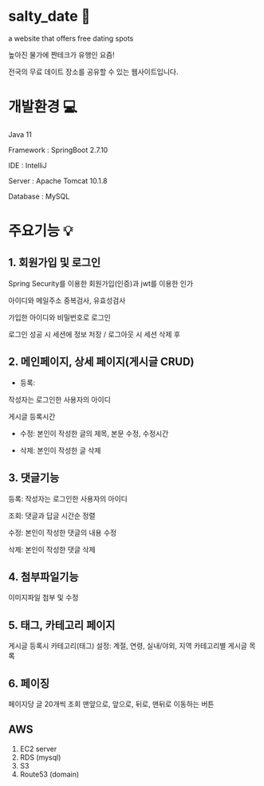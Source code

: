
# salty_date 🐰
a website that offers free dating spots

높아진 물가에 짠테크가 유행인 요즘! 

전국의 무료 데이트 장소를 공유할 수 있는 웹사이트입니다.

# 개발환경 💻

Java 11

Framework : SpringBoot 2.7.10

IDE : IntelliJ

Server : Apache Tomcat 10.1.8

Database : MySQL


# 주요기능 💡

## 1. 회원가입 및 로그인

Spring Security를 이용한 회원가입(인증)과 jwt를 이용한 인가

아이디와 메일주소 중복검사, 유효성검사

가입한 아이디와 비밀번호로 로그인

로그인 성공 시 세션에 정보 저장 / 로그아웃 시 세션 삭제 후 


## 2. 메인페이지, 상세 페이지(게시글 CRUD) 

- 등록:

작성자는 로그인한 사용자의 아이디

게시글 등록시간

- 수정: 본인이 작성한 글의 제목, 본문 수정, 수정시간

- 삭제: 본인이 작성한 글 삭제


## 3. 댓글기능

등록: 작성자는 로그인한 사용자의 아이디

조회: 댓글과 답글 시간순 정렬

수정: 본인이 작성한 댓글의 내용 수정

삭제: 본인이 작성한 댓글 삭제


## 4. 첨부파일기능 

이미지파일 첨부 및 수정


## 5. 태그, 카테고리 페이지

게시글 등록시 카테고리(태그) 설정: 계절, 연령, 실내/야외, 지역
카테고리별 게시글 목록


## 6. 페이징

페이지당 글 20개씩 조회
맨앞으로, 앞으로, 뒤로, 맨뒤로 이동하는 버튼

## AWS

1. EC2 server
2. RDS (mysql)
3. S3
4. Route53 (domain)


